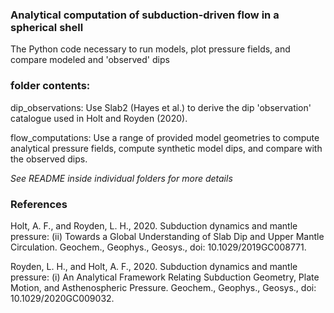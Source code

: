 ### Analytical computation of subduction-driven flow in a spherical shell

The Python code necessary to run models, plot pressure fields, and compare modeled and 'observed' dips

### folder contents:

dip_observations: Use Slab2 (Hayes et al.) to derive the dip 'observation' catalogue used in Holt and Royden (2020).

flow_computations: Use a range of provided model geometries to compute analytical pressure fields, compute synthetic model dips, and compare with the observed dips.

*See README inside individual folders for more details*
 
### References

Holt, A. F., and Royden, L. H., 2020. Subduction dynamics and mantle pressure: (ii) Towards a Global Understanding of Slab Dip and Upper Mantle Circulation. Geochem., Geophys., Geosys., doi: 10.1029/2019GC008771. 

Royden, L. H., and Holt, A. F., 2020. Subduction dynamics and mantle pressure: (i) An Analytical Framework Relating Subduction Geometry, Plate Motion, and Asthenospheric Pressure. Geochem., Geophys., Geosys., doi: 10.1029/2020GC009032. 

